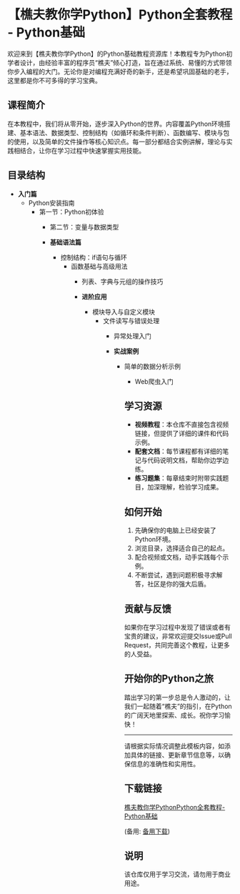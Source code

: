 # 【樵夫教你学Python】Python全套教程 - Python基础

欢迎来到【樵夫教你学Python】的Python基础教程资源库！本教程专为Python初学者设计，由经验丰富的程序员“樵夫”倾心打造，旨在通过系统、易懂的方式带领你步入编程的大门。无论你是对编程充满好奇的新手，还是希望巩固基础的老手，这里都是你不可多得的学习宝典。

## 课程简介

在本教程中，我们将从零开始，逐步深入Python的世界。内容覆盖Python环境搭建、基本语法、数据类型、控制结构（如循环和条件判断）、函数编写、模块与包的使用，以及简单的文件操作等核心知识点。每一部分都结合实例讲解，理论与实践相结合，让你在学习过程中快速掌握实用技能。

## 目录结构

- **入门篇**  
   - Python安装指南  
      - 第一节：Python初体验  
         - 第二节：变量与数据类型  

         - **基础语法篇**  
            - 控制结构：if语句与循环  
               - 函数基础与高级用法  
                  - 列表、字典与元组的操作技巧  

                  - **进阶应用**  
                     - 模块导入与自定义模块  
                        - 文件读写与错误处理  
                           - 异常处理入门  

                           - **实战案例**  
                              - 简单的数据分析示例  
                                 - Web爬虫入门  

                                 ## 学习资源

                                 - **视频教程**：本仓库不直接包含视频链接，但提供了详细的课件和代码示例。
                                 - **配套文档**：每节课程都有详细的笔记与代码说明文档，帮助你边学边练。
                                 - **练习题集**：每章结束时附带实践题目，加深理解，检验学习成果。

                                 ## 如何开始

                                 1. 先确保你的电脑上已经安装了Python环境。
                                 2. 浏览目录，选择适合自己的起点。
                                 3. 配合视频或文档，动手实践每个示例。
                                 4. 不断尝试，遇到问题积极寻求解答，社区是你的强大后盾。

                                 ## 贡献与反馈

                                 如果你在学习过程中发现了错误或者有宝贵的建议，非常欢迎提交Issue或Pull Request，共同完善这个教程，让更多的人受益。

                                 ## 开始你的Python之旅

                                 踏出学习的第一步总是令人激动的，让我们一起随着“樵夫”的指引，在Python的广阔天地里探索、成长。祝你学习愉快！

                                 ---

                                 请根据实际情况调整此模板内容，如添加具体的链接、更新章节信息等，以确保信息的准确性和实用性。

                                 ## 下载链接
                                 [樵夫教你学PythonPython全套教程-Python基础](https://pan.quark.cn/s/c8a86bd0df32) 

                                 (备用: [备用下载](https://pan.baidu.com/s/1WvadgsNyMVf69BcXN8oU7Q?pwd=1234))

                                 ## 说明

                                 该仓库仅用于学习交流，请勿用于商业用途。
